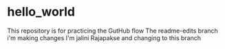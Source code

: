 # hello_world
This repository is for practicing the GutHub flow
The readme-edits branch i'm making changes
I'm jalini Rajapakse and changing to this branch

